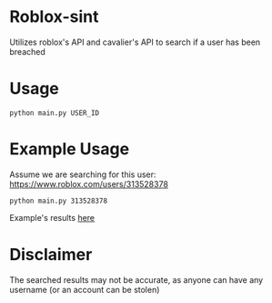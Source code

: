 # Roblox-sint
Utilizes roblox's API and cavalier's API to search if a user has been breached

# Usage
`python main.py USER_ID`

# Example Usage
Assume we are searching for this user: https://www.roblox.com/users/313528378

`python main.py 313528378`

Example's results [here](exampleResult.txt)

# Disclaimer
The searched results may not be accurate, as anyone can have any username (or an account can be stolen)
